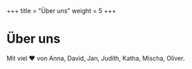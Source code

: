 +++
title = "Über uns"
weight = 5
+++

# Über uns

Mit viel ♥ von Anna, David, Jan, Judith, Katha, Mischa, Oliver.
